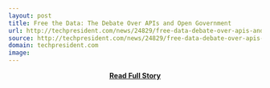 ```yaml
---
layout: post
title: Free the Data: The Debate Over APIs and Open Government
url: http://techpresident.com/news/24829/free-data-debate-over-apis-and-open-government
source: http://techpresident.com/news/24829/free-data-debate-over-apis-and-open-government
domain: techpresident.com
image: 
---
```


<p></p>
<center><p><a href="http://techpresident.com/news/24829/free-data-debate-over-apis-and-open-government" style='padding:25px; font-sze:18px; font-weight: bold;'>Read Full Story</a></p></center>
